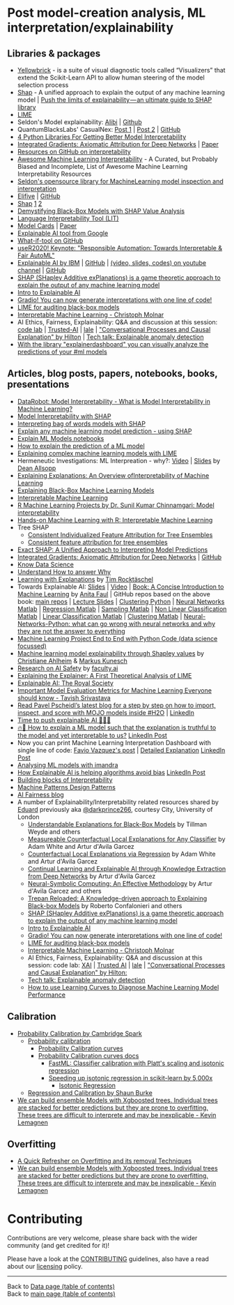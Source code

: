 # Post model-creation analysis, ML interpretation/explainability

## Libraries & packages

- [Yellowbrick](https://www.scikit-yb.org/en/latest/#yellowbrick-machine-learning-visualization) - is a suite of visual diagnostic tools called “Visualizers” that extend the Scikit-Learn API to allow human steering of the model selection process
- [Shap](https://github.com/slundberg/shap) - A unified approach to explain the output of any machine learning model | [Push the limits of explainability — an ultimate guide to SHAP library](https://medium.com/swlh/push-the-limits-of-explainability-an-ultimate-guide-to-shap-library-a110af566a02)
- [LIME](https://github.com/marcotcr/lime)
- Seldon's Model explainability: [Alibi](https://www.seldon.io/tech/products/alibi/) | [Github](https://github.com/SeldonIO/alibi)
- QuantumBlacksLabs' CasualNex: [Post 1](https://www.mckinsey.com/about-us/new-at-mckinsey-blog/causalnex-our-new-open-source-library-leverages-cause-and-effect-relationships-in-data) | [Post 2](https://medium.com/quantumblack/introducing-causalnex-driving-models-which-respect-cause-and-effect-a561545f0a5e) | [GitHub](https://github.com/quantumblacklabs/causalnex)
- [4 Python Libraries For Getting Better Model Interpretability](https://www.analyticsindiamag.com/4-python-libraries-for-getting-better-model-interpretability/)
- [Integrated Gradients: Axiomatic Attribution for Deep Networks](https://github.com/ankurtaly/Integrated-Gradients) | [Paper](https://arxiv.org/abs/1703.01365)
- [Resources on GitHub on interpretability](https://github.com/topics/interpretability)
- [Awesome Machine Learning Interpretability](https://github.com/jphall663/awesome-machine-learning-interpretability) - A Curated, but Probably Biased and Incomplete, List of Awesome Machine Learning Interpretability Resources
- [Seldon's opensource library for MachineLearning model inspection and interpretation](https://github.com/SeldonIO/alibi)
- [Elifive](https://eli5.readthedocs.io/en/latest/overview.html) | [GitHub](https://github.com/TeamHG-Memex/eli5)
- [Shap](https://github.com/slundberg/shap) [1](https://blog.dominodatalab.com/shap-lime-python-libraries-part-1-great-explainers-pros-cons/) [2](https://blog.dominodatalab.com/shap-lime-python-libraries-part-2-using-shap-lime/)
- [Demystifying Black-Box Models with SHAP Value Analysis](https://www.linkedin.com/posts/vincentg_demystifying-black-box-models-with-shap-value-activity-6657041692224483328-ixRo)
- [Language Interpretability Tool (LIT)](https://github.com/PAIR-code/lit)
- [Model Cards](https://modelcards.withgoogle.com/about) | [Paper](https://research.google/pubs/pub48120/)
- [Explainable AI tool from Google](https://pair-code.github.io/what-if-tool/)
- [What-if-tool on GitHub](https://github.com/PAIR-code/what-if-tool)
- [useR2020! Keynote: "Responsible Automation: Towards Interpretable & Fair AutoML"](https://github.com/ledell/useR2020-automl)
- [Explainable AI by IBM](https://github.com/Trusted-AI/AIX360) | [GitHub](https://github.com/IBM/lale) | [(video, slides, codes) on youtube channel](https://www.youtube.com/channel/UCj09XsAWj-RF9kY4UvBJh_A) | [GitHub](https://github.com/decentdilettante)
- [SHAP (SHapley Additive exPlanations) is a game theoretic approach to explain the output of any machine learning model](https://www.linkedin.com/posts/philipvollet_machinelearning-datascience-technology-activity-6732555181315227648-NPD1)
- [Intro to Explainable AI](https://www.linkedin.com/posts/activity-6679735518781153280-RewD)
- [Gradio! You can now generate interpretations with one line of code!](https://www.linkedin.com/posts/philipvollet_machinelearning-python-datascience-activity-6730046018248962048-Icgv)
- [LIME for auditing black-box models](https://towardsdatascience.com/lime-for-auditing-black-box-models-b97d6d2580b4?gi=95ed4978e936)
- [Interpretable Machine Learning - Christoph Molnar](https://www.youtube.com/watch?v=0LIACHcxpHU&t=3533s)
- AI Ethics, Fairness, Explainability: Q&A and discussion at this session: [code lab](https://github.com/decentdilettante/XAI) | [Trusted-AI](https://github.com/Trusted-AI/AIX360) | [lale](https://github.com/IBM/lale) | ["Conversational Processes and Causal Explanation" by Hilton](https://pdfs.semanticscholar.org/5093/4979694fb48e55d0cf38888f67b84ad6601b.pdf) | [Tech talk: Explainable anomaly detection](https://www.youtube.com/watch?v=0p8o3uj96Uc&feature=push-u-sub&attr_tag=ccXKOv7Gba4BJCOf%3A6)
- [With the library "explainerdashboard" you can visually analyze the predictions of your #ml models](https://www.linkedin.com/posts/inna-vogel-nlp_ml-nlp-ai-activity-6770064375039463424-2LkQ)

## Articles, blog posts, papers, notebooks, books, presentations

- [DataRobot: Model Interpretability - What is Model Interpretability in Machine Learning?](https://www.datarobot.com/wiki/interpretability/)
- [Model Interpretability with SHAP](http://www.f1-predictor.com/model-interpretability-with-shap/)
- [Interpreting bag of words models with SHAP](https://sararobinson.dev/2019/04/23/interpret-bag-of-words-models-shap.html)
- [Explain any machine learning model prediction - using SHAP](https://towardsdatascience.com/how-to-explain-any-machine-learning-model-prediction-30654b0c1c8)
- [Explain ML Models notebooks](https://github.com/Azure/MachineLearningNotebooks/tree/master/how-to-use-azureml/explain-model)
- [How to explain the prediction of a ML model](https://lilianweng.github.io/lil-log/2017/08/01/how-to-explain-the-prediction-of-a-machine-learning-model.html)
- [Explaining complex machine learning models with LIME](https://datascienceplus.com/explaining-complex-machine-learning-models-with-lime/)
- Hermeneutic Investigations: ML Interpreation - why?: [Video](https://www.youtube.com/watch?v=pmdYlahqA_g) | [Slides](https://github.com/daplantagenet/iml.github.io/blob/master/Hermeneutic%20Investigations.pdf) by [Dean Allsopp](http://github.com/daplantagenet)
- [Explaining Explanations: An Overview ofInterpretability of Machine Learning](https://arxiv.org/pdf/1806.00069.pdf)
- [Explaining Black-Box Machine Learning Models](https://shirinsplayground.netlify.com/2018/07/explaining_ml_models_code_caret_iml/)
- [Interpretable Machine Learning](https://christophm.github.io/interpretable-ml-book/)
- [R Machine Learning Projects by Dr. Sunil Kumar Chinnamgari: Model interpretability](https://www.oreilly.com/library/view/r-machine-learning/9781789807943/dcd398be-3488-423c-942c-69d1eac253f5.xhtml)
- [Hands-on Machine Learning with R: Interpretable Machine Learning](https://bradleyboehmke.github.io/HOML/iml.html)
- Tree SHAP
  - [Consistent Individualized Feature Attribution for Tree Ensembles ](https://arxiv.org/abs/1802.03888)
  - [Consistent feature attribution for tree ensembles](https://arxiv.org/abs/1706.06060)
- [Exact SHAP: A Unified Approach to Interpreting Model Predictions](https://arxiv.org/abs/1705.07874)
- [Integrated Gradients: Axiomatic Attribution for Deep Networks](https://arxiv.org/abs/1703.01365) | [GitHub](https://github.com/ankurtaly/Integrated-Gradients)
- [Know Data Science](https://www.linkedin.com/feed/update/urn:li:activity:6516283940658089984)
- [Understand How to answer Why](https://www.linkedin.com/feed/update/urn:li:activity:6519055798948204544)
- [Learning with Explanations](https://www.youtube.com/watch?v=m1GUhPgstvk) by [Tim Rocktäschel](https://rockt.github.io/)
- Towards Explainable AI: [Slides](../presentations/data/03-meetup-uk-2019/Towards-Explainable-AI.pdf) | [Video](https://www.youtube.com/watch?v=0yFjSs-azM4) | [Book: A Concise Introduction to Machine Learning](https://www.amazon.co.uk/Concise-Introduction-Machine-Learning/dp/0815384106/ref=tmm_pap_swatch_0?_encoding=UTF8&qid=1566160069&sr=8-2) by [Anita Faul](https://www.linkedin.com/in/anita-faul-123750104/) | GitHub repos based on the above book: [main repos](https://github.com/ACFaul?tab=repositories) | [Lecture Slides](https://github.com/ACFaul/LectureSlides) | [Clustering Python](https://github.com/ACFaul/Clustering-Python) | [Neural Networks Matlab](https://github.com/ACFaul/Neural-Networks-Matlab) | [Regression Matlab](https://github.com/ACFaul/Regression-Matlab) | [Sampling Matlab](https://github.com/ACFaul/Sampling-Matlab) | [Non Linear Classification Matlab](https://github.com/ACFaul/Non-Linear-Classification-Matlab) | [Linear Classification Matlab](https://github.com/ACFaul/Linear-Classification-Matlab) | [Clustering Matlab](https://github.com/ACFaul/Clustering-Matlab) | [Neural-Networks-Python: what can go wrong with neural networks and why they are not the answer to everything](https://github.com/ACFaul/Neural-Networks-Python)
- [Machine Learning Project End to End with Python Code (data science focussed)](https://www.youtube.com/watch?v=ekV9QO5KHUY&list=PLcQCwsZDEzFkP9WMe6xvLrd_ZNGqoXOQY&fbclid=IwAR1z7XBl762FLyo-gVvdBDU1iCVqz89K1yfmJS1cbC4rZyEfF-jO30ZsYeY)
- [Machine learning model explainability through Shapley values](https://faculty.ai/blog/machine-learning-model-explainability-through-shapley-values/) by [Christiane Ahlheim](https://www.linkedin.com/in/christiane-ahlheim-498263b2/) & [Markus Kunesch](https://www.linkedin.com/in/markus-kunesch/)
- [Research on AI Safety](https://faculty.ai/research/) by [faculty.ai](https://faculty.ai)
- [Explaining the Explainer: A First Theoretical Analysis of LIME](https://www.linkedin.com/posts/montrealai_artificialintelligence-deeplearning-machinelearning-activity-6622678147433316352-iu72)
- [Explainable AI: The Royal Society](https://www.linkedin.com/posts/nabihbawazir_explainable-ai-the-royal-society-activity-6610121083649695744-SXrL)
- [Important Model Evaluation Metrics for Machine Learning Everyone should know - Tavish Srivastava](https://www.linkedin.com/posts/vipulppatel_important-model-evaluation-metrics-everyone-ugcPost-6607395953429266432-cDiV)
- [Read Pavel Pscheidl’s latest blog for a step by step on how to import, inspect, and score with MOJO models inside #H2O](https://lnkd.in/gbNtfMn) | [LinkedIn](https://www.linkedin.com/posts/pavel-pscheidl-19b15990_h2o-ai-ml-activity-6606566698516656128-Bk93)
- [Time to push explainable AI 🔬💪🏽](https://www.linkedin.com/posts/huggingface_exbert-activity-6654074548163489792-yjj0)
- [🔥🚀 How to explain a ML model such that the explanation is truthful to the model and yet interpretable to us?](https://media-exp1.licdn.com/dms/image/C4E22AQFhqlWOu4i6ug/feedshare-shrink_800/0?e=1589414400&v=beta&t=BZ91YA4gBTevwy5gHBT6TZ3nZ0QKBSMEfHTxUJUc3oY) [LinkedIn Post](https://www.linkedin.com/posts/hamed-zitoun-54428658_machinelearning-deeplearning-artificialintelligence-activity-6630725520386519043--7gr)
- Now you can print Machine Learning Interpretation Dashboard with single line of code: [Favio Vazquez's post](https://medium.com/datos-y-ciencia/weekly-digest-for-data-science-and-ai-python-and-r-volume-20-b1c9fb885621) | [Detailed Explanation](https://datascienceplus.com/understanding-titanic-dataset-with-h2os-automl-dalex-and-lares-library/) [LinkedIn Post](https://www.linkedin.com/posts/nabihbawazir_machinelearning-datascience-artificialintelligence-activity-6635858894444990464-6grx)
- [Analysing ML models with imandra](https://www.linkedin.com/posts/isaacbaum_analysing-machine-learning-models-with-imandra-activity-6635136920240340992-BOp0)
- [How Explainable AI is helping algorithms avoid bias](https://www.forbes.com/sites/simonchandler/2020/02/18/how-explainable-ai-is-helping-algorithms-avoid-bias/#7d21a68a5ed3) [LinkedIn Post](https://www.linkedin.com/posts/bo-li-8503b896_httpswwwforbescomsitessimonchandler-activity-6635931803196710912-dRQR)
- [Building blocks of Interpretability](https://distill.pub/2018/building-blocks/)
- [Machine Patterns Design Patterns](https://www.oreilly.com/library/view/machine-learning-design/9781098115777/)
- [AI Fairness blog](https://community.ibm.com/community/user/datascience/blogs/tim-bonnemann1/2020/09/02/ibm-series-on-ai-trust-now-available-on-demand-two)
- A number of Explainability/Interpretability related resources shared by [Eduard](EduardErnest) previously aka [@darkprince266](), courtesy City, University of London
  - [Understandable Explanations for Black-Box Models](https://github.com/neomatrix369/awesome-ai-ml-dl/releases/download/v0.1/4._tillman_weyde-understandable-explanations-v5.pdf) by Tillman Weyde and others
  - [Measureable Counterfactual Local Explanations for Any Classifier](https://github.com/neomatrix369/awesome-ai-ml-dl/releases/download/v0.1/adam_white_clear_ecai.pdf) by Adam White and Artur d'Avila Garcez
  - [Counterfactual Local Explanations via Regression](https://github.com/neomatrix369/awesome-ai-ml-dl/releases/download/v0.1/adam_white_clear_talk_wbs.pdf) by Adam White and Artur d'Avila Garcez
  - [Continual Learning and Explainable AI through Knowledge Extraction from Deep Networks](https://github.com/neomatrix369/awesome-ai-ml-dl/releases/download/v0.1/aifiancewbs.pdf) by Artur d'Avila Garcez
  - [Neural-Symbolic Computing: An Effective Methodology](https://github.com/neomatrix369/awesome-ai-ml-dl/releases/download/v0.1/artur_davila_garcez_neural-symbolic_computing_an_effective_methodology_1.pdf) by Artur d'Avila Garcez and others
  - [Trepan Reloaded: A Knowledge-driven approach to Explaining Black-box Models](https://github.com/neomatrix369/awesome-ai-ml-dl/releases/download/v0.1/tillman_paper.pdf) by Roberto Confalonieri and others
  - [SHAP (SHapley Additive exPlanations) is a game theoretic approach to explain the output of any machine learning model](https://www.linkedin.com/posts/philipvollet_machinelearning-datascience-technology-activity-6732555181315227648-NPD1)
  - [Intro to Explainable AI](https://www.linkedin.com/posts/activity-6679735518781153280-RewD)
  - [Gradio! You can now generate interpretations with one line of code!](https://www.linkedin.com/posts/philipvollet_machinelearning-python-datascience-activity-6730046018248962048-Icgv)
  - [LIME for auditing black-box models](https://towardsdatascience.com/lime-for-auditing-black-box-models-b97d6d2580b4?gi=95ed4978e936)
  - [Interpretable Machine Learning - Christoph Molnar](https://www.youtube.com/watch?v=0LIACHcxpHU&t=3533s)
  - AI Ethics, Fairness, Explainability: Q&A and discussion at this session: code lab: [XAI](https://github.com/decentdilettante/XAI) | [Trusted AI](https://github.com/Trusted-AI/AIX360) | [lale](https://github.com/IBM/lale) | ["Conversational Processes and Causal Explanation" by Hilton:](https://pdfs.semanticscholar.org/5093/4979694fb48e55d0cf38888f67b84ad6601b.pdf)
  - [Tech talk: Explainable anomaly detection](https://www.youtube.com/watch?v=0p8o3uj96Uc&feature=push-u-sub&attr_tag=ccXKOv7Gba4BJCOf%3A6)
  - [How to use Learning Curves to Diagnose Machine Learning Model Performance](https://machinelearningmastery.com/learning-curves-for-diagnosing-machine-learning-model-performance/)

## Calibration

- [Probability Calibration by Cambridge Spark](https://blog.cambridgespark.com/probability-calibration-c7252ac123f)
   - [Probability calibration](https://scikit-learn.org/stable/modules/calibration.html)
      - [Probability Calibration curves](https://scikit-learn.org/stable/auto_examples/calibration/plot_calibration_curve.html)
      - [Probability Calibration curves docs](https://docs.w3cub.com/scikit_learn/auto_examples/calibration/plot_calibration_curve/)
        - [FastML: Classifier calibration with Platt's scaling and isotonic regression](http://fastml.com/classifier-calibration-with-platts-scaling-and-isotonic-regression/)
        - [Speeding up isotonic regression in scikit-learn by 5,000x](http://tullo.ch/articles/speeding-up-isotonic-regression/)
            - [Isotonic Regression](http://fa.bianp.net/blog/2013/isotonic-regression/)
    - [Regression and Calibration by Shaun Burke](https://www.webdepot.umontreal.ca/Usagers/sauves/MonDepotPublic/CHM%203103/LCGC%20Eur%20Burke%202001%20-%202%20de%204.pdf)
- [We can build ensemble Models with Xgboosted trees. Individual trees are stacked for better predictions but they are prone to overfitting. These trees are difficult to interprete and may be inexplicable - Kevin Lemagnen](https://github.com/klemag/odsc2018-ensemble-demystified)

## Overfitting

- [A Quick Refresher on Overfitting and its removal Techniques](https://www.linkedin.com/posts/ashutoshtripathi1_what-is-overfitting-and-its-removal-techniques-ugcPost-6605478376671150080-fsVI)
- [We can build ensemble Models with Xgboosted trees. Individual trees are stacked for better predictions but they are prone to overfitting. These trees are difficult to interprete and may be inexplicable - Kevin Lemagnen](https://github.com/klemag/odsc2018-ensemble-demystified)

# Contributing

Contributions are very welcome, please share back with the wider community (and get credited for it)!

Please have a look at the [CONTRIBUTING](../CONTRIBUTING.md) guidelines, also have a read about our [licensing](../LICENSE.md) policy.

---

Back to [Data page (table of contents)](README.md)</br>
Back to [main page (table of contents)](../README.md)
